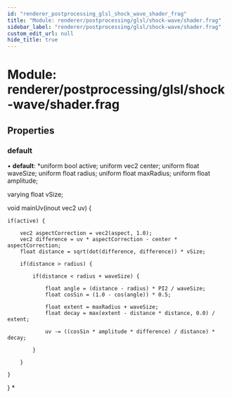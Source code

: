 ```yaml
---
id: "renderer_postprocessing_glsl_shock_wave_shader_frag"
title: "Module: renderer/postprocessing/glsl/shock-wave/shader.frag"
sidebar_label: "renderer/postprocessing/glsl/shock-wave/shader.frag"
custom_edit_url: null
hide_title: true
---
```


# Module: renderer/postprocessing/glsl/shock-wave/shader.frag

## Properties

### default

• **default**: *uniform bool active;
uniform vec2 center;
uniform float waveSize;
uniform float radius;
uniform float maxRadius;
uniform float amplitude;

varying float vSize;

void mainUv(inout vec2 uv) {

	if(active) {

		vec2 aspectCorrection = vec2(aspect, 1.0);
		vec2 difference = uv * aspectCorrection - center * aspectCorrection;
		float distance = sqrt(dot(difference, difference)) * vSize;

		if(distance > radius) {

			if(distance < radius + waveSize) {

				float angle = (distance - radius) * PI2 / waveSize;
				float cosSin = (1.0 - cos(angle)) * 0.5;

				float extent = maxRadius + waveSize;
				float decay = max(extent - distance * distance, 0.0) / extent;

				uv -= ((cosSin * amplitude * difference) / distance) * decay;

			}

		}

	}

}
*
